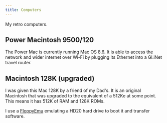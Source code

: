 ```yaml
---
title: Computers
---
```


My retro computers.

## Power Macintosh 9500/120

The Power Mac is currently running Mac OS 8.6. It is able to access the network
and wider internet over Wi-Fi by plugging its Ethernet into a Gl.iNet travel
router.

## Macintosh 128K (upgraded)

I was given this Mac 128K by a friend of my Dad's. It is an original Macintosh that
was upgraded to the equivalent of a 512Ke at some point. This means it has 512K of
RAM and 128K ROMs.

I use a [FloppyEmu] emulating a HD20 hard drive to boot it and transfer software.

[FloppyEmu]: http://www.bigmessowires.com/floppy-emu/
